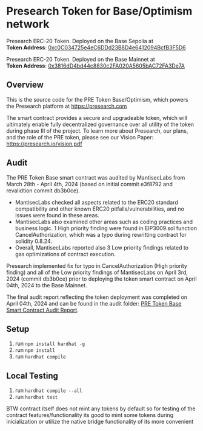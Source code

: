 # Presearch Token for Base/Optimism network

Presearch ERC-20 Token. Deployed on the Base Sepolia at  
**Token Address**: [0xc0C034725e4eC6DDd23B8D4e6412094BcfB3F5D6](https://sepolia.basescan.org/token/0xc0c034725e4ec6ddd23b8d4e6412094bcfb3f5d6)

Presearch ERC-20 Token. Deployed on the Base Mainnet at  
**Token Address**: [0x3816dD4bd44c8830c2FA020A5605bAC72FA3De7A](https://basescan.org/token/0x3816dD4bd44c8830c2FA020A5605bAC72FA3De7A)

## Overview
This is the source code for the PRE Token Base/Optimism, which powers the Presearch platform at https://presearch.com

The smart contract provides a secure and upgradeable token, which will ultimately enable fully decentralized governance over all utility of the token during phase III of the project. To learn more about Presearch, our plans, and the role of the PRE token, please see our Vision Paper:
https://presearch.io/vision.pdf

## Audit
The PRE Token Base smart contract was audited by MantisecLabs from March 28th - April 4th, 2024 (based on initial commit e3f8792 and revalidtion commit db3b0ce).

- MantisecLabs checked all aspects related to the ERC20 standard compatibility and other known ERC20 pitfalls/vulnerabilities, and no issues were found in these areas. 
- MantisecLabs also examined other areas such as coding practices and business logic. 1 High priority finding were found in EIP3009.sol function CancelAuthorization, which was a typo during rewritting contract for solidity 0.8.24.
- Overall, MantisecLabs reported also 3 Low priority findings related to gas optimizations of contract execution. 

Presearch implemented fix for typo in CancelAuthorization (High priority finding) and all of the Low priority findings of MantisecLabs on April 3rd, 2024 (commit db3b0ce) prior to deploying the token smart contract on April 04th, 2024 to the Base Mainnet.

The final audit report reflecting the token deployment was completed on April 04th, 2024 and can be found in the audit folder: [PRE Token Base Smart Contract Audit Report](/audits/PRE-Base%20Audit%20Final.pdf).


## Setup
1. run `npm install hardhat -g`
2. run `npm install`
3. run `hardhat compile`

## Local Testing
1. run `hardhat compile --all`
2. run `hardhat test`

BTW contract itself does not mint any tokens by default so for testing of the contract features/functionality its good to mint some tokens during inicialization or utilize the native bridge functionality of its more convenient